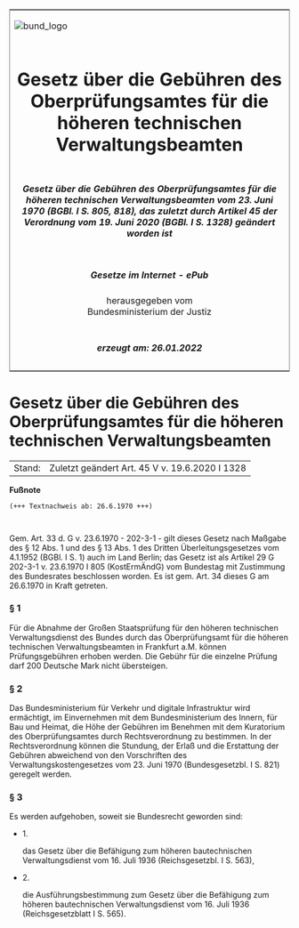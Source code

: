 <span id="DECKBLATT.html"></span>

<table border="0" frame="border" width="100%">

<tr valign="top">

<td align="left">

![bund\_logo](BfJ_2021_Web_de_de.gif)

</td>

<td align="right">

 

</td>

</tr>

<tr align="center" valign="middle">

<td colspan="2">

# Gesetz über die Gebühren des Oberprüfungsamtes für die höheren technischen Verwaltungsbeamten

</td>

</tr>

<tr align="center" valign="middle">

<td colspan="2">

##### Gesetz über die Gebühren des Oberprüfungsamtes für die höheren technischen Verwaltungsbeamten vom 23. Juni 1970 (BGBl. I S. 805, 818), das zuletzt durch Artikel 45 der Verordnung vom 19. Juni 2020 (BGBl. I S. 1328) geändert worden ist

</td>

</tr>

<tr align="center" valign="middle">

<td colspan="2">

  
  

##### Gesetze im Internet - ePub  
  
herausgegeben vom  
Bundesministerium der Justiz

</td>

</tr>

<tr align="center" valign="bottom">

<td colspan="2">

  
  

##### erzeugt am: 26.01.2022

</td>

</tr>

</table>

<span id="BJNR008180970.html"></span>

# Gesetz über die Gebühren des Oberprüfungsamtes für die höheren technischen Verwaltungsbeamten

<div>

<div class="jnhtml">

|        |                                                |
| ------ | ---------------------------------------------- |
| Stand: | Zuletzt geändert Art. 45 V v. 19.6.2020 I 1328 |

</div>

</div>

<div>

  
**Fußnote**

<div class="jnhtml">

<div>

<div class="jurAbsatz">

  

``` 
(+++ Textnachweis ab: 26.6.1970 +++)

 
```

Gem. Art. 33 d. G v. 23.6.1970 - 202-3-1 - gilt dieses Gesetz nach
Maßgabe des § 12 Abs. 1 und des § 13 Abs. 1 des Dritten
Überleitungsgesetzes vom 4.1.1952 (BGBl. I S. 1) auch im Land Berlin;
das Gesetz ist als Artikel 29 G 202-3-1 v. 23.6.1970 I 805 (KostErmÄndG)
vom Bundestag mit Zustimmung des Bundesrates beschlossen worden. Es ist
gem. Art. 34 dieses G am 26.6.1970 in Kraft getreten.

</div>

</div>

</div>

</div>

<span id="BJNR008180970BJNE000100304.html"></span>

### § 1  

<div>

<div class="jnhtml">

<div>

<div class="jurAbsatz">

Für die Abnahme der Großen Staatsprüfung für den höheren technischen
Verwaltungsdienst des Bundes durch das Oberprüfungsamt für die höheren
technischen Verwaltungsbeamten in Frankfurt a.M. können Prüfungsgebühren
erhoben werden. Die Gebühr für die einzelne Prüfung darf 200 Deutsche
Mark nicht übersteigen.

</div>

</div>

</div>

</div>

<span id="BJNR008180970BJNE000204116.html"></span>

### § 2  

<div>

<div class="jnhtml">

<div>

<div class="jurAbsatz">

Das Bundesministerium für Verkehr und digitale Infrastruktur wird
ermächtigt, im Einvernehmen mit dem Bundesministerium des Innern, für
Bau und Heimat, die Höhe der Gebühren im Benehmen mit dem Kuratorium des
Oberprüfungsamtes durch Rechtsverordnung zu bestimmen. In der
Rechtsverordnung können die Stundung, der Erlaß und die Erstattung der
Gebühren abweichend von den Vorschriften des Verwaltungskostengesetzes
vom 23. Juni 1970 (Bundesgesetzbl. I S. 821) geregelt werden.

</div>

</div>

</div>

</div>

<span id="BJNR008180970BJNE000300304.html"></span>

### § 3  

<div>

<div class="jnhtml">

<div>

<div class="jurAbsatz">

Es werden aufgehoben, soweit sie Bundesrecht geworden sind:

  - 1\.
    
    <div style="">
    
    das Gesetz über die Befähigung zum höheren bautechnischen
    Verwaltungsdienst vom 16. Juli 1936 (Reichsgesetzbl. I S. 563),
    
    </div>

  - 2\.
    
    <div style="">
    
    die Ausführungsbestimmung zum Gesetz über die Befähigung zum höheren
    bautechnischen Verwaltungsdienst vom 16. Juli 1936
    (Reichsgesetzblatt I S. 565).
    
    </div>

</div>

</div>

</div>

</div>
